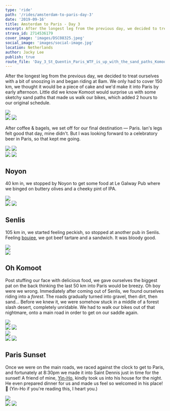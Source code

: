 ```yaml
---
type: 'ride'
path: '/rides/amsterdam-to-paris-day-3'
date: '2019-09-16'
title: Amsterdam to Paris - Day 3
excerpt: After the longest leg from the previous day, we decided to treat ourselves with a bit of snoozing in and began riding at 8am.
strava_id: 2714536179
cover_image: 'images/DSC08325.jpeg'
social_image: 'images/social-image.jpg'
location: Netherlands
author: Jacky Lee
publish: true
route_file: 'Day_3_St_Quentin_Paris_WTF_is_up_with_the_sand_paths_Komoot_.gpx'
---
```


After the longest leg from the previous day, we decided to treat ourselves with a bit of snoozing in and began riding at 8am. We only had to cover 150 km, we thought it would be a piece of cake and we'd make it into Paris by early afternoon. Little did we know Komoot would surprise us with some sketchy sand paths that made us walk our bikes, which added 2 hours to our original schedule.

<div class='c-photo-cluster'>
<image-zoom caption='Rolling out of our Airbnb in Saint Quentin'><img src='images/IMG_7083.jpeg'/></image-zoom>
<div class='flex'>
<image-zoom caption='But first, espresso & bagels'><img src='images/IMG_7065.jpeg'/></image-zoom>
<image-zoom caption='But first, espresso & bagels'><img src='images/IMG_7067.jpeg'/></image-zoom>
</div>
</div>

After coffee & bagels, we set off for our final destination — Paris. Ian's legs felt good that day, mine didn't. But I was looking forward to a celebratory beer in Paris, so that kept me going.

<div class='c-photo-cluster'>
<div class='flex'>
<image-zoom><img src='images/DSC08237.jpeg'/></image-zoom>
<image-zoom><img src='images/DSC08313.jpeg'/></image-zoom>
</div>
<image-zoom><img src='images/IMG_7146.jpeg'/></image-zoom>
<image-zoom><img src='images/DSC08275.jpeg'/></image-zoom>
</div>

## Noyon

40 km in, we stopped by Noyon to get some food at <marker-link lat='49.581520' lng='2.998968' label='A' zoom='14'>Le Galway Pub</marker-link> where we binged on buttery olives and a cheeky pint of IPA.

<div class='c-photo-cluster'>
<image-zoom><img src='images/DSC08257.jpeg'/></image-zoom>
<div class='flex'>
<image-zoom><img src='images/DSC08252.jpeg'/></image-zoom>
<image-zoom><img src='images/IMG_7144.jpeg'/></image-zoom>
</div>
</div>

## Senlis

105 km in, we started feeling peckish, so stopped at another pub in Senlis. Feeling [boujee](https://tenor.com/yAPp.gif), we got beef tartare and a sandwich. It was bloody good.

<div class='c-photo-cluster'>
<image-zoom><img src='images/DSC08297.jpeg'/></image-zoom>
<div class='flex'>
<image-zoom><img src='images/IMG_7159.jpeg'/></image-zoom>
</div>
</div>

## Oh Komoot

Post stuffing our face with delicious food, we gave ourselves the biggest pat on the back thinking the last 50 km into Paris would be breezy. Oh boy were we wrong. Immediately after coming out of Senlis, we found ourselves riding into a _forest_. The roads gradually turned into gravel, then dirt, then sand... Before we knew it, we were somehow stuck in a middle of a <marker-link lat='49.181749' lng='2.543624' label='B' zoom='14'>forest slash desert</marker-link>, completely unridable. We had to walk our bikes out of that nightmare, onto a main road in order to get on our saddle again.

<div class='c-photo-cluster'>
<image-zoom><img src='images/DSC08325.jpeg'/></image-zoom>
<div class='flex'>
<image-zoom><img src='images/IMG_7164.jpeg'/></image-zoom>
<image-zoom><img src='images/IMG_7162.jpeg'/></image-zoom>
</div>
<image-zoom><img src='images/DSC08336.jpeg'/></image-zoom>
<div class='flex'>
<image-zoom><img src='images/IMG_7345.jpeg'/></image-zoom>
<image-zoom><img src='images/IMG_7342.jpeg'/></image-zoom>
</div>
</div>

## Paris Sunset

Once we were on the main roads, we raced against the clock to get to Paris, and fortunately at 8:30pm we made it into Saint Dennis just in time for the sunset! A friend of mine, [Yin-Ho](https://twitter.com/yinhochong), kindly took us into his house for the night. He even prepared dinner for us and made us feel so welcomed in his place! 🙏 (Yin-Ho if you're reading this, I heart you.)

<div class='c-photo-cluster'>
<div class='flex'>
<image-zoom class='Chasing sunset in Paris'><img src='images/IMG_7178.jpeg'/></image-zoom>
</div>
<image-zoom class='Chasing sunset in Paris'><img src='images/IMG_7196.jpeg'/></image-zoom>
<image-zoom class='Chasing sunset in Paris'><img src='images/IMG_7220.jpeg'/></image-zoom>
</div>
